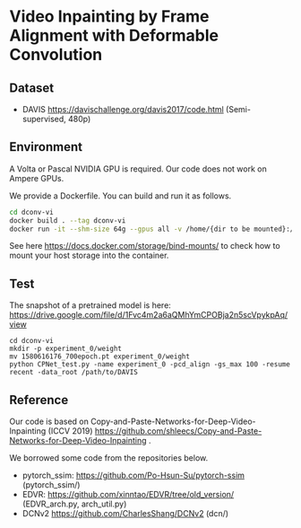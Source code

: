 # Video Inpainting by Frame Alignment with Deformable Convolution

## Dataset
- DAVIS https://davischallenge.org/davis2017/code.html (Semi-supervised, 480p)

## Environment
A Volta or Pascal NVIDIA GPU is required. Our code does not work on Ampere GPUs.

We provide a Dockerfile. You can build and run it as follows.
```sh
cd dconv-vi
docker build . --tag dconv-vi
docker run -it --shm-size 64g --gpus all -v /home/{dir to be mounted}:/mnt dconv-vi bash
```
See here https://docs.docker.com/storage/bind-mounts/ to check how to mount your host storage into the container.

## Test
The snapshot of a pretrained model is here: https://drive.google.com/file/d/1Fvc4m2a6aQMhYmCPOBja2n5scVpykpAq/view
```
cd dconv-vi
mkdir -p experiment_0/weight
mv 1580616176_700epoch.pt experiment_0/weight
python CPNet_test.py -name experiment_0 -pcd_align -gs_max 100 -resume recent -data_root /path/to/DAVIS
```

## Reference
Our code is based on Copy-and-Paste-Networks-for-Deep-Video-Inpainting (ICCV 2019) https://github.com/shleecs/Copy-and-Paste-Networks-for-Deep-Video-Inpainting .

We borrowed some code from the repositories below.
- pytorch_ssim: https://github.com/Po-Hsun-Su/pytorch-ssim (pytorch_ssim/)
- EDVR: https://github.com/xinntao/EDVR/tree/old_version/ (EDVR_arch.py, arch_util.py)
- DCNv2 https://github.com/CharlesShang/DCNv2 (dcn/)
